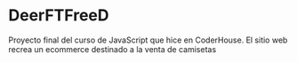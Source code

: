# DeerFTFreeD
Proyecto final del curso de JavaScript que hice en CoderHouse. El sitio web recrea un ecommerce destinado a la venta de camisetas
